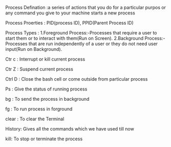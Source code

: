 Process Defination :a series of actions that you do for a particular purpos or any command you give to your machine starts a new process 


Process Proerties : PID(process ID), PPID(Parent Process ID)


Process Types : 1.Foreground Process:-Processes that require a user to start them or to interact with them(Run on Screen). 2.Background Process:-Processes that are run independently of a user or they do not need user input(Run on Background).

Ctr c : Interrupt or kill current process 

Ctr Z : Suspend current process

Ctrl D : Close the bash cell or come outside from particular process


Ps : Give the status of running process

bg : To send the process in background

fg : To run process in forground

clear : To clear the Terminal


History: Gives all the commands which we have used till now

kill: To stop or terminate the process

